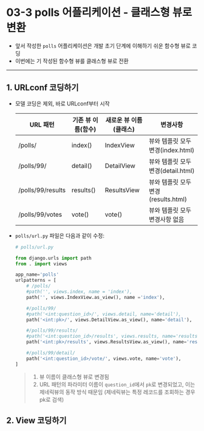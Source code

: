 # 03-3 polls 어플리케이션 - 클래스형 뷰로 변환

- 앞서 작성한 `polls` 어플리케이션은 개발 초기 단계에 이해하기 쉬운 함수형 뷰로 코딩
- 이번에는 기 작성된 함수형 뷰를 클래스형 뷰로 전환

___

## 1. URLconf 코딩하기

- 모델 코딩은 제외, 바로 URLconf부터 시작

  | URL 패턴          | 기존 뷰 이름(함수) | 새로운 뷰 이름(클래스) | 변경사항                            |
  | ----------------- | ------------------ | ---------------------- | ----------------------------------- |
  | /polls/           | index()            | IndexView              | 뷰와 템플릿 모두 변경(index.html)   |
  | /polls/99/        | detail()           | DetailView             | 뷰와 템플릿 모두 변경(detail.html)  |
  | /polls/99/results | results()          | ResultsView            | 뷰와 템플릿 모두 변경(results.html) |
  | /polls/99/votes   | vote()             | vote()                 | 뷰와 템플릿 모두 변경사항 없음      |

- `polls/url.py` 파일은 다음과 같이 수정:

  ```python
  # polls/url.py
  
  from django.urls import path
  from . import views
  
  app_name='polls'
  urlpatterns = [
      # /polls/
      #path('', views.index, name = 'index'),
      path('', views.IndexView.as_view(), name ='index'),
  
      #/polls/99/
      #path('<int:question_id>/', views.detail, name='detail'),
      path('<int:pk>/', views.DetailView.as_view(), name='detail'),
  
      #/polls/99/results/
      #path('<int:question_id>/results', views.results, name='results'),
      path('<int:pk>/results', views.ResultsView.as_view(), name='results'),
  
      #/polls/99/detail/
      path('<int:question_id>/vote/', views.vote, name='vote'),   
  ]
  ```

  > 1. 뷰 이름이 클래스형 뷰로 변경됨
  > 2. URL 패턴의 파라미터 이름이 `question_id`에서 `pk`로 변경되었고, 이는 제네릭뷰의 동작 방식 때문임 (제네릭뷰는 특정 레코드를 조회하는 경우 pk로 검색)

## 2. View 코딩하기

